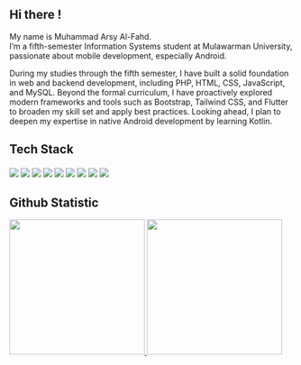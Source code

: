 ## Hi there !

My name is Muhammad Arsy Al-Fahd. <br>
I’m a fifth-semester Information Systems student at Mulawarman University, passionate about mobile development, especially Android.<br>

During my studies through the fifth semester, I have built a solid foundation in web and backend development, including PHP, HTML, CSS, JavaScript, and MySQL. Beyond the formal curriculum, I have proactively explored modern frameworks and tools such as Bootstrap, Tailwind CSS, and Flutter to broaden my skill set and apply best practices. Looking ahead, I plan to deepen my expertise in native Android development by learning Kotlin.<br>

## <p align="left">Tech Stack</p>
<p align="left">
  <!-- Framework -->
  <img src="https://img.shields.io/badge/Flutter-02569B?style=for-the-badge&logo=flutter&logoColor=white"/>
  <!-- Languages -->
  <img src="https://img.shields.io/badge/Dart-0175C2?style=for-the-badge&logo=dart&logoColor=white"/>
  <img src="https://img.shields.io/badge/HTML5-%23E34F26.svg?style=for-the-badge&logo=html5&logoColor=white"/>
  <img src="https://img.shields.io/badge/Tailwind_CSS-38B2AC?style=for-the-badge&logo=tailwind-css&logoColor=white"/>
  <img src="https://img.shields.io/badge/JavaScript-%23F7DF1E.svg?style=for-the-badge&logo=javascript&logoColor=black"/>
  <img src="https://img.shields.io/badge/Java-%23ED8B00.svg?style=for-the-badge&logo=java&logoColor=white"/>
  <img src="https://img.shields.io/badge/Python-%233776AB.svg?style=for-the-badge&logo=python&logoColor=white"/>
  <img src="https://img.shields.io/badge/PHP-%23777BB4.svg?style=for-the-badge&logo=php&logoColor=white"/>
  <img src="https://img.shields.io/badge/MySQL-%234479A1.svg?style=for-the-badge&logo=mysql&logoColor=white"/>
</p>

## Github Statistic
<p align="left"> 
  <a href="https://github.com/penuliscode">
  <img height="240em" src="https://github-readme-stats-eight-theta.vercel.app/api?username=mhmmdarsy&show_icons=true&theme=midnight-purple&include_all_commits=true&count_private=true"/>
  <img height="240em" src="https://github-readme-stats-eight-theta.vercel.app/api/top-langs/?username=mhmmdarsy&layout=compactlayout=compact&theme=midnight-purple&custom_title=Languages"/>
  </a>
</p>
